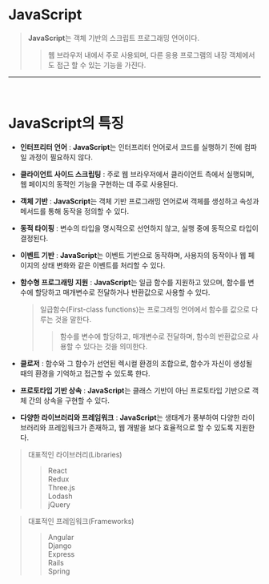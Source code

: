 # JavaScript

> **JavaScript**는 객체 기반의 스크립트 프로그래밍 언어이다.
>
> > 웹 브라우저 내에서 주로 사용되며, 다른 응용 프로그램의 내장 객체에서도 접근 할 수 있는 기능을 가진다.

---

<br>

# JavaScript의 특징

- **인터프리터 언어** : **JavaScript**는 인터프리터 언어로서 코드를 실행하기 전에 컴파일 과정이 필요하지 않다.

- **클라이언트 사이드 스크립팅** : 주로 웹 브라우저에서 클라이언트 측에서 실행되며, 웹 페이지의 동적인 기능을 구현하는 데 주로 사용된다.

- **객체 기반** : **JavaScript**는 객체 기반 프로그래밍 언어로써 객체를 생성하고 속성과 메서드를 통해 동작을 정의할 수 있다.

- **동적 타이핑** : 변수의 타입을 명시적으로 선언하지 않고, 실행 중에 동적으로 타입이 결정된다.

- **이벤트 기반** : **JavaScript**는 이벤트 기반으로 동작하며, 사용자의 동작이나 웹 페이지의 상태 변화와 같은 이벤트를 처리할 수 있다.

- **함수형 프로그래밍 지원** : **JavaScript**는 일급 함수를 지원하고 있으며, 함수를 변수에 할당하고 매개변수로 전달하거나 반환값으로 사용할 수 있다.
  > 일급함수(First-class functions)는 프로그래밍 언어에서 함수를 값으로 다루는 것을 말한다.
  >
  > > 함수를 변수에 할당하고, 매개변수로 전달하며, 함수의 반환값으로 사용할 수 있다는 것을 의미한다.
- **클로저** : 함수와 그 함수가 선언된 렉시컬 환경의 조합으로, 함수가 자신이 생성될 때의 환경을 기억하고 접근할 수 있도록 한다.

- **프로토타입 기반 상속** : **JavaScript**는 클래스 기반이 아닌 프로토타입 기반으로 객체 간의 상속을 구현할 수 있다.

- **다양한 라이브러리와 프레임워크** : **JavaScript**는 생태계가 풍부하여 다양한 라이브러리와 프레임워크가 존재하고, 웹 개발을 보다 효율적으로 할 수 있도록 지원한다.

> 대표적인 라이브러리(Libraries)
>
> > React<br> Redux<br> Three.js<br> Lodash<br> jQuery

> 대표적인 프레임워크(Frameworks)
>
> > Angular<br> Django<br> Express<br> Rails<br> Spring
